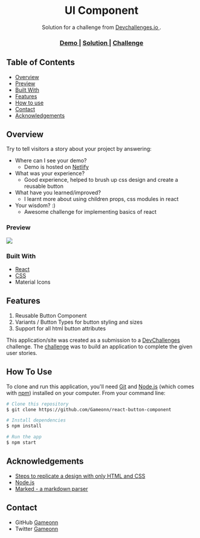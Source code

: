 <h1 align="center">UI Component</h1>

<div align="center">
   Solution for a challenge from  <a href="http://devchallenges.io" target="_blank"> Devchallenges.io </a>.
</div>

<div align="center">
  <h3>
    <a href="https://button-component-dev.netlify.app/">
      Demo
    </a>
    <span> | </span>
    <a href="https://devchallenges.io/solutions/3ZO8TkijklK1VQ4c4NEP">
      Solution
    </a>
    <span> | </span>
    <a href="https://devchallenges.io/challenges/ohgVTyJCbm5OZyTB2gNY">
      Challenge
    </a>
  </h3>
</div>

<!-- TABLE OF CONTENTS -->

## Table of Contents

- [Overview](#overview)
- [Preview](#preview)
- [Built With](#built-with)
- [Features](#features)
- [How to use](#how-to-use)
- [Contact](#contact)
- [Acknowledgements](#acknowledgements)

<!-- OVERVIEW -->

## Overview

Try to tell visitors a story about your project by answering:

- Where can I see your demo?
  - Demo is hosted on [Netlify](https://button-component-dev.netlify.app/)
- What was your experience?
  - Good experience, helped to brush up css design and create a reusable button
- What have you learned/improved?
  - I learnt more about using children props, css modules in react
- Your wisdom? :)
  - Awesome challenge for implementing basics of react

### Preview
<img src="https://user-images.githubusercontent.com/6601996/184472147-e3797312-25a7-43c7-8600-ea545a78bd3e.png" />


### Built With

<!-- This section should list any major frameworks that you built your project using. Here are a few examples.-->

- [React](https://reactjs.org/)
- [CSS](https://developer.mozilla.org/en-US/docs/Web/CSS)
- Material Icons

## Features

<!-- List the features of your application or follow the template. Don't share the figma file here :) -->

1. Reusable Button Component
2. Variants / Button Types for button styling and sizes
3. Support for all html button attributes

This application/site was created as a submission to a [DevChallenges](https://devchallenges.io/challenges) challenge. The [challenge](https://devchallenges.io/challenges/ohgVTyJCbm5OZyTB2gNY) was to build an application to complete the given user stories.


## How To Use

<!-- This is an example, please update according to your application -->

To clone and run this application, you'll need [Git](https://git-scm.com) and [Node.js](https://nodejs.org/en/download/) (which comes with [npm](http://npmjs.com)) installed on your computer. From your command line:

```bash
# Clone this repository
$ git clone https://github.com/Gameonn/react-button-component

# Install dependencies
$ npm install

# Run the app
$ npm start
```

## Acknowledgements

<!-- This section should list any articles or add-ons/plugins that helps you to complete the project. This is optional but it will help you in the future. For exmpale -->

- [Steps to replicate a design with only HTML and CSS](https://devchallenges-blogs.web.app/how-to-replicate-design/)
- [Node.js](https://nodejs.org/)
- [Marked - a markdown parser](https://github.com/chjj/marked)

## Contact

- GitHub [Gameonn](https://{github.com/Gameonn})
- Twitter [Gameonn](https://twitter.com/Ankit89Jindal)
